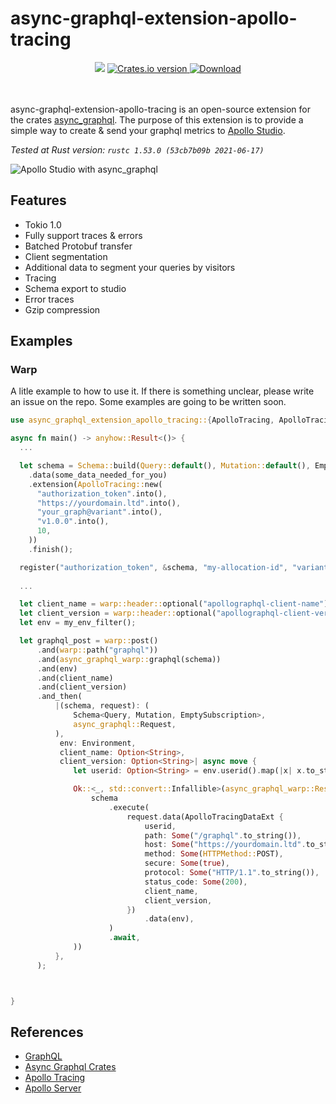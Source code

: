 async-graphql-extension-apollo-tracing
====

<div align="center">
  <!-- CI -->
  <img src="https://github.com/Miaxos/async_graphql_apollo_studio_extension/actions/workflows/ci.yml/badge.svg" />
  <!-- Crates version -->
  <a href="https://crates.io/crates/async-graphql-extension-apollo-tracing">
    <img src="https://img.shields.io/crates/v/async-graphql-extension-apollo-tracing.svg?style=flat-square"
    alt="Crates.io version" />
  </a>
  <!-- Downloads -->
  <a href="https://crates.io/crates/async-graphql-extension-apollo-tracing">
    <img src="https://img.shields.io/crates/d/async-graphql-extension-apollo-tracing.svg?style=flat-square"
      alt="Download" />
  </a>
</div>
<br />
<br />


async-graphql-extension-apollo-tracing is an open-source extension for the crates [async_graphql](https://github.com/async-graphql/async-graphql). The purpose of this extension is to provide a simple way to create & send your graphql metrics to [Apollo Studio](https://studio.apollographql.com/).

_Tested at Rust version: `rustc 1.53.0 (53cb7b09b 2021-06-17)`_

![Apollo Studio with async_graphql](apollo-studio.png?raw=true "Apollo Studio with async_graphql")

## Features

* Tokio 1.0
* Fully support traces & errors
* Batched Protobuf transfer
* Client segmentation
* Additional data to segment your queries by visitors
* Tracing
* Schema export to studio
* Error traces
* Gzip compression

## Examples

### Warp

A litle example to how to use it.
If there is something unclear, please write an issue on the repo.
Some examples are going to be written soon.

```rust
use async_graphql_extension_apollo_tracing::{ApolloTracing, ApolloTracingDataExt, HTTPMethod, register::register};

async fn main() -> anyhow::Result<()> {
  ...

  let schema = Schema::build(Query::default(), Mutation::default(), EmptySubscription)
    .data(some_data_needed_for_you)
    .extension(ApolloTracing::new(
      "authorization_token".into(),
      "https://yourdomain.ltd".into(),
      "your_graph@variant".into(),
      "v1.0.0".into(),
      10,
    ))
    .finish();

  register("authorization_token", &schema, "my-allocation-id", "variant", "1.0.0", "staging").await?;
  
  ...

  let client_name = warp::header::optional("apollographql-client-name");
  let client_version = warp::header::optional("apollographql-client-version");
  let env = my_env_filter();

  let graphql_post = warp::post()
      .and(warp::path("graphql"))
      .and(async_graphql_warp::graphql(schema))
      .and(env)
      .and(client_name)
      .and(client_version)
      .and_then(
          |(schema, request): (
              Schema<Query, Mutation, EmptySubscription>,
              async_graphql::Request,
          ),
           env: Environment,
           client_name: Option<String>,
           client_version: Option<String>| async move {
              let userid: Option<String> = env.userid().map(|x| x.to_string());

              Ok::<_, std::convert::Infallible>(async_graphql_warp::Response::from(
                  schema
                      .execute(
                          request.data(ApolloTracingDataExt {
                              userid,
                              path: Some("/graphql".to_string()),
                              host: Some("https://yourdomain.ltd".to_string()),
                              method: Some(HTTPMethod::POST),
                              secure: Some(true),
                              protocol: Some("HTTP/1.1".to_string()),
                              status_code: Some(200),
                              client_name,
                              client_version,
                          })
                              .data(env),
                      )
                      .await,
              ))
          },
      );



}
```

## References

* [GraphQL](https://graphql.org)
* [Async Graphql Crates](https://github.com/async-graphql/async-graphql)
* [Apollo Tracing](https://github.com/apollographql/apollo-tracing)
* [Apollo Server](https://github.com/apollographql/apollo-server)
